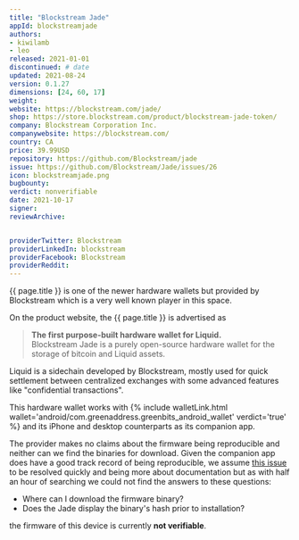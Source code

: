 ```yaml
---
title: "Blockstream Jade"
appId: blockstreamjade
authors:
- kiwilamb
- leo
released: 2021-01-01
discontinued: # date
updated: 2021-08-24
version: 0.1.27
dimensions: [24, 60, 17]
weight: 
website: https://blockstream.com/jade/
shop: https://store.blockstream.com/product/blockstream-jade-token/
company: Blockstream Corporation Inc.
companywebsite: https://blockstream.com/
country: CA
price: 39.99USD
repository: https://github.com/Blockstream/jade
issue: https://github.com/Blockstream/Jade/issues/26
icon: blockstreamjade.png
bugbounty:
verdict: nonverifiable 
date: 2021-10-17
signer:
reviewArchive:


providerTwitter: Blockstream
providerLinkedIn: blockstream
providerFacebook: Blockstream
providerReddit: 
---
```



{{ page.title }} is one of the newer hardware wallets but provided by
Blockstream which is a very well known player in this space.

On the product website, the {{ page.title }} is advertised as

> **The first purpose-built hardware wallet for Liquid.**<br>
  Blockstream Jade is a purely open-source hardware wallet for the storage of
  bitcoin and Liquid assets.

Liquid is a sidechain developed by Blockstream, mostly used for quick settlement
between centralized exchanges with some advanced features like "confidential
transactions".

This hardware wallet works with
{% include walletLink.html wallet='android/com.greenaddress.greenbits_android_wallet' verdict='true' %}
and its iPhone and desktop counterparts as its companion app.

The provider makes no claims about the firmware being reproducible and neither
can we find the binaries for download. Given the companion app does have a good
track record of being reproducible, we assume
[this issue](https://github.com/Blockstream/Jade/issues/26) to be resolved
quickly and being more about documentation but as with half an hour of searching
we could not find the answers to these questions:

* Where can I download the firmware binary?
* Does the Jade display the binary's hash prior to installation?

the firmware of this device is currently **not verifiable**.
